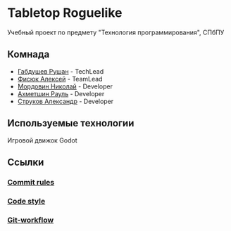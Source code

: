 # Tabletop Roguelike
Учебный проект по предмету "Технология программирования", СПбПУ

## Комнада
* [Габдушев Рушан](https://github.com/maloxit) - TechLead
* [Фисюк Алексей](https://github.com/ayu-f) - TeamLead
* [Мордовин Николай](https://github.com/MordovinNik) - Developer
* [Ахметшин Рауль](https://github.com/Enoras) - Developer
* [Струков Александр](https://github.com/lyphrowny) - Developer

## Используемые технологии 
Игровой движок Godot

## Ссылки
### [Commit rules](docs/commit_rules.md)
### [Code style](https://docs.godotengine.org/en/stable/tutorials/scripting/gdscript/gdscript_styleguide.html)
### [Git-workflow](docs/git_workfkow.md)
